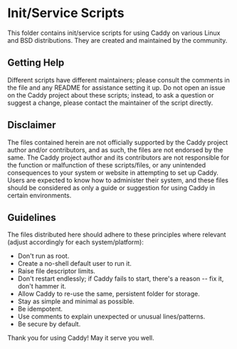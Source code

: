 Init/Service Scripts
====================

This folder contains init/service scripts for using Caddy on various Linux and BSD distributions. They are created and maintained by the community.

## Getting Help

Different scripts have different maintainers; please consult the comments in the file and any README for assistance setting it up. Do not open an issue on the Caddy project about these scripts; instead, to ask a question or suggest a change, please contact the maintainer of the script directly.

## Disclaimer

The files contained herein are not officially supported by the Caddy project author and/or contributors, and as such, the files are not endorsed by the same. The Caddy project author and its contributors are not responsible for the function or malfunction of these scripts/files, or any unintended consequences to your system or website in attempting to set up Caddy. Users are expected to know how to administer their system, and these files should be considered as only a guide or suggestion for using Caddy in certain environments.

## Guidelines

The files distributed here should adhere to these principles where relevant (adjust accordingly for each system/platform):

- Don't run as root.
- Create a no-shell default user to run it.
- Raise file descriptor limits.
- Don't restart endlessly; if Caddy fails to start, there's a reason -- fix it, don't hammer it.
- Allow Caddy to re-use the same, persistent folder for storage.
- Stay as simple and minimal as possible.
- Be idempotent.
- Use comments to explain unexpected or unusual lines/patterns.
- Be secure by default.

Thank you for using Caddy! May it serve you well.
